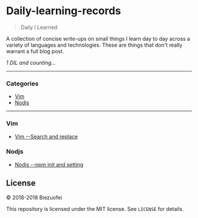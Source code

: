 # Daily-learning-records

> Daily I Learned

A collection of concise write-ups on small things I learn day to day across a
variety of languages and technologies. These are things that don't really
warrant a full blog post. 


_1 DIL and counting..._

---

### Categories

* [Vim](#Vim)
* [Nodjs](#Nodjs)


---

### Vim

- [Vim --Search and replace](Vim/search-replace.md)


### Nodjs

- [Nodjs --npm init and setting](Nodjs/npm-init-setting.md)




## License

&copy; 2018-2018 Biezuofei

This repository is licensed under the MIT license. See `LICENSE` for
details.
